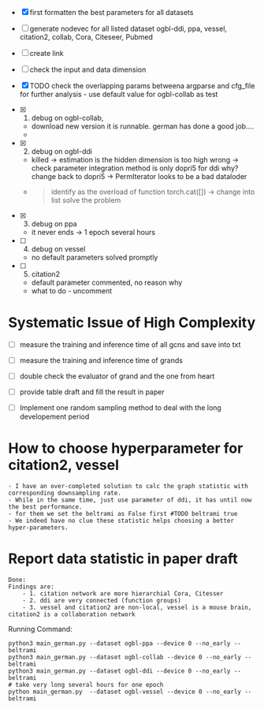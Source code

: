 - [x]  first formatten the best parameters for all datasets 
- [ ]  generate nodevec for all listed dataset ogbl-ddi, ppa, vessel, citation2, collab, Cora, Citeseer, Pubmed 
- [ ]  create link
- [ ]  check the input and data dimension 
- [x]  TODO check the overlapping params betweena argparse and cfg_file for further analysis - use default value for ogbl-collab as test

- [x] 1. debug on ogbl-collab, 
    - download new version it is runnable. german has done a good job....
    - 
- [x] 2. debug on ogbl-ddi 
    - killed -> estimation is the hidden dimension is too high wrong
             -> check parameter integration method is only dopri5 for ddi  why? change back to dopri5
             -> PermIterator looks to be a bad dataloder
    - > identify as the overload of function torch.cat([]) -> change into list solve the problem 

- [x] 3. debug on ppa 
    - it never ends -> 1 epoch several hours 

- [ ] 4. debug on vessel 
    - no default parameters solved promptly

- [ ] 5. citation2 
    - default parameter commented, no reason why
    - what to do -  uncomment

# Systematic Issue of High Complexity 

- [ ] measure the training and inference time of all gcns and save into txt
- [ ] measure the training and inference time of grands
- [ ] double check the evaluator of grand and the one from heart 
- [ ] provide table draft and fill the result in paper 

- [ ] Implement one random sampling method to deal with the long developement period 


# How to choose hyperparameter for citation2, vessel 
    - I have an over-completed solution to calc the graph statistic with corresponding downsampling rate. 
    - While in the same time, just use parameter of ddi, it has until now the best performance.
    - for them we set the beltrami as False first #TODO beltrami true 
    - We indeed have no clue these statistic helps choosing a better hyper-parameters. 

# Report data statistic in paper draft
    Done: 
    Findings are: 
        - 1. citation network are more hierarchial Cora, Citesser
        - 2. ddi are very connected (function groups)
        - 3. vessel and citation2 are non-local, vessel is a mouse brain, citation2 is a collaboration network


Running Command:
```
python3 main_german.py --dataset ogbl-ppa --device 0 --no_early --beltrami 
python3 main_german.py --dataset ogbl-collab --device 0 --no_early --beltrami 
python3 main_german.py --dataset ogbl-ddi --device 0 --no_early --beltrami  
# take very long several hours for one epoch
python main_german.py  --dataset ogbl-vessel --device 0 --no_early --beltrami
```

